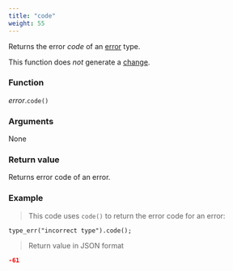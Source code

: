 ```yaml
---
title: "code"
weight: 55
---
```


Returns the error *code* of an [error](..) type.

This function does *not* generate a [change](../../../overview/changes).

### Function

*error*.`code()`

### Arguments

None

### Return value

Returns error code of an error.

### Example

> This code uses `code()` to return the error code for an error:

```thingsdb,json_response
type_err("incorrect type").code();
```

> Return value in JSON format

```json
-61
```
